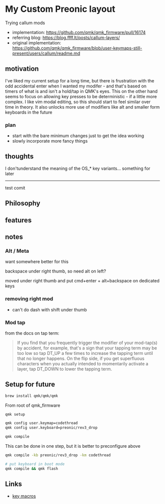 # My Custom Preonic layout

Trying callum mods

-   implementation: https://github.com/qmk/qmk_firmware/pull/16174
-   referring blog: https://blog.ffff.lt/posts/callum-layers/
-   original implementation: https://github.com/qmk/qmk_firmware/blob/user-keymaps-still-present/users/callum/readme.md

## motivation

I've liked my current setup for a long time, but there is frustration with the odd accidental enter when I wanted my modifer - and that's based on timers of what is and isn't a hold/tap in QMK's eyes. This on the other hand seems to focus on allowing key presses to be deterministic - if a little more complex. I like vim modal editing, so this should start to feel similar over time in theory. It also unlocks more use of modifiers like alt and smaller form keyboards in the future

### plan

-   start with the bare minimum changes just to get the idea working
-   slowly incorporate more fancy things

## thoughts

I don'tunderstand the meaning of the OS\_\* key variants... something for later

---

test comit

## Philosophy

## features

## notes

### Alt / Meta

want somewhere better for this

backspace under right thumb, so need alt on left?

moved under right thumb and put cmd+enter + alt+backspace on dedicated keys

### removing right mod

-   can't do dash with shift under thumb

### Mod tap

from the docs on tap term:

> If you find that you frequently trigger the modifier of your mod-tap(s) by accident, for example, that's a sign that your tapping term may be too low so tap DT_UP a few times to increase the tapping term until that no longer happens. On the flip side, if you get superfluous characters when you actually intended to momentarily activate a layer, tap DT_DOWN to lower the tapping term.

## Setup for future

```sh
brew install qmk/qmk/qmk
```

From root of qmk_firmware

```sh
qmk setup
```

```sh
qmk config user.keymap=codethread
qmk config user.keyboard=preonic/rev3_drop
```

```sh
qmk compile
```

This can be done in one step, but it is better to preconfigure above

```sh
qmk compile -kb preonic/rev3_drop -km codethread
```

```sh
# put keyboard in boot mode
qmk compile && qmk flash
```

## Links

-   [key macros](https://getreuer.info/posts/keyboards/macros/index.html)
